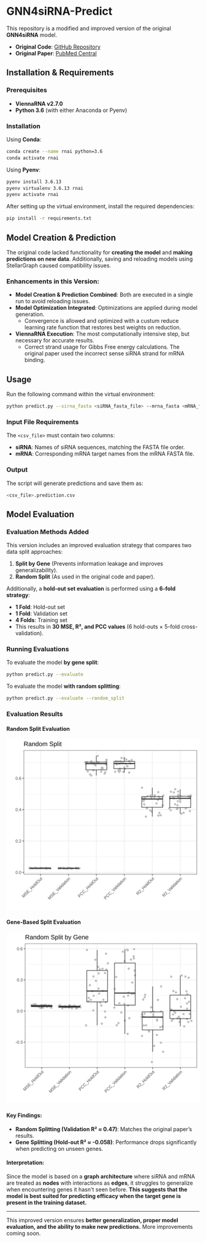 # GNN4siRNA-Predict  

This repository is a modified and improved version of the original **GNN4siRNA** model.  
- **Original Code**: [GitHub Repository](https://github.com/BCB4PM/GNN4siRNA)  
- **Original Paper**: [PubMed Central](https://pmc.ncbi.nlm.nih.gov/articles/PMC9696923/)  

## Installation & Requirements  

### Prerequisites  
- **ViennaRNA v2.7.0**  
- **Python 3.6** (with either Anaconda or Pyenv)  

### Installation  

Using **Conda**:  
```bash
conda create --name rnai python=3.6
conda activate rnai
```  

Using **Pyenv**:  
```bash
pyenv install 3.6.13
pyenv virtualenv 3.6.13 rnai
pyenv activate rnai
```  

After setting up the virtual environment, install the required dependencies:  
```bash
pip install -r requirements.txt
```  

## Model Creation & Prediction  

The original code lacked functionality for **creating the model** and **making predictions on new data**. Additionally, saving and reloading models using StellarGraph caused compatibility issues.  

### Enhancements in this Version:  
- **Model Creation & Prediction Combined**: Both are executed in a single run to avoid reloading issues.  
- **Model Optimization Integrated**: Optimizations are applied during model generation.  
  - Convergence is allowed and optimized with a custum reduce learning rate function that restores best weights on reduction.
- **ViennaRNA Execution**: The most computationally intensive step, but necessary for accurate results.  
  - Correct strand usage for Gibbs Free energy calculations.  The original paper used the incorrect sense siRNA strand for mRNA binding.

## Usage  

Run the following command within the virtual environment:  
```bash
python predict.py --sirna_fasta <siRNA_fasta_file> --mrna_fasta <mRNA_fasta_file> --sirna_mrna_csv <csv_file>
```  

### Input File Requirements  
The `<csv_file>` must contain two columns:  
- **siRNA**: Names of siRNA sequences, matching the FASTA file order.  
- **mRNA**: Corresponding mRNA target names from the mRNA FASTA file.  

### Output  
The script will generate predictions and save them as:  
```bash
<csv_file>.prediction.csv
```  

## Model Evaluation  

### Evaluation Methods Added  
This version includes an improved evaluation strategy that compares two data split approaches:  
1. **Split by Gene** (Prevents information leakage and improves generalizability).  
2. **Random Split** (As used in the original code and paper).  

Additionally, a **hold-out set evaluation** is performed using a **6-fold strategy**:  
- **1 Fold**: Hold-out set  
- **1 Fold**: Validation set  
- **4 Folds**: Training set  
- This results in **30 MSE, R², and PCC values** (6 hold-outs × 5-fold cross-validation).  

### Running Evaluations  

To evaluate the model **by gene split**:  
```bash
python predict.py --evaluate
```  

To evaluate the model **with random splitting**:  
```bash
python predict.py --evaluate --random_split
```  

### Evaluation Results  

#### Random Split Evaluation  
![Random Split Results](./accuracy.random.svg)  

#### Gene-Based Split Evaluation  
![Gene Split Results](./accuracy.gene.svg)  

#### Key Findings:  
- **Random Splitting (Validation R² ≈ 0.47)**: Matches the original paper’s results.  
- **Gene Splitting (Hold-out R² ≈ -0.058)**: Performance drops significantly when predicting on unseen genes.  

#### Interpretation:  
Since the model is based on a **graph architecture** where siRNA and mRNA are treated as **nodes** with interactions as **edges**, it struggles to generalize when encountering genes it hasn't seen before. **This suggests that the model is best suited for predicting efficacy when the target gene is present in the training dataset.**  

---  

This improved version ensures **better generalization, proper model evaluation, and the ability to make new predictions.** More improvements coming soon.  
